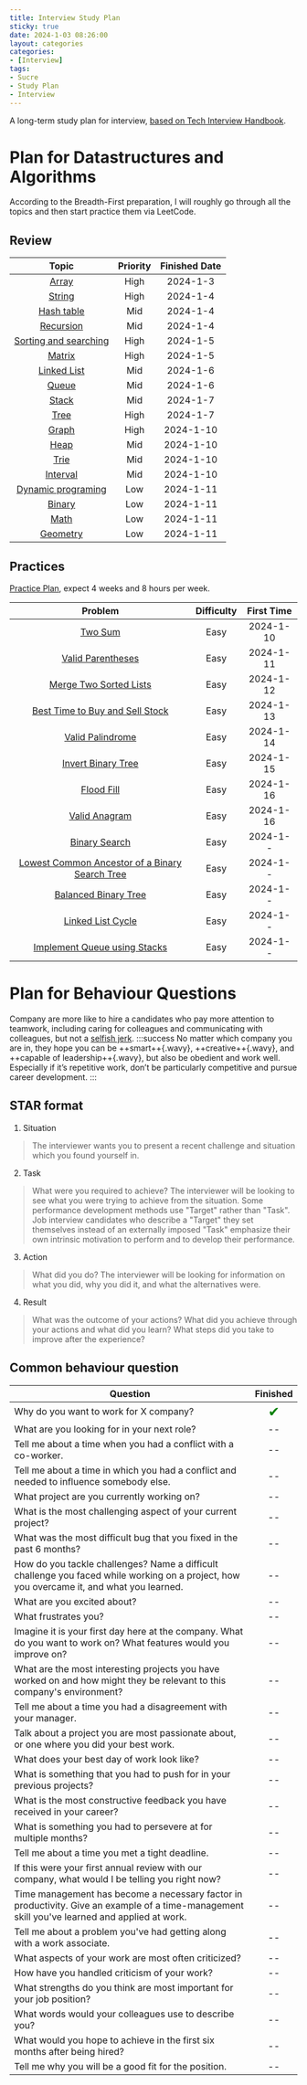 ```yaml
---
title: Interview Study Plan
sticky: true
date: 2024-1-03 08:26:00
layout: categories
categories:
- [Interview]
tags:
- Sucre
- Study Plan
- Interview
---
```



<!-- more -->

A long-term study plan for interview,  [based on Tech Interview Handbook](https://www.techinterviewhandbook.org/).


# Plan for Datastructures and Algorithms

According to the Breadth-First preparation, I will roughly go through all the topics and then start practice them via LeetCode.

## Review
| Topic | Priority | Finished Date |
| :-: | :-: | :-: |
| [Array](https://www.techinterviewhandbook.org/algorithms/array/) | High | 2024-1-3 |
| [String](https://www.techinterviewhandbook.org/algorithms/string/) | High | 2024-1-4 |
| [Hash table](https://www.techinterviewhandbook.org/algorithms/hash-table/) | Mid | 2024-1-4 |
| [Recursion](https://www.techinterviewhandbook.org/algorithms/recursion/) | Mid | 2024-1-4 |
| [Sorting and searching](https://www.techinterviewhandbook.org/algorithms/sorting-searching/) | High | 2024-1-5 |
| [Matrix](https://www.techinterviewhandbook.org/algorithms/matrix/) | High | 2024-1-5 |
| [Linked List](https://www.techinterviewhandbook.org/algorithms/linked-list/) | Mid | 2024-1-6 |
| [Queue](https://www.techinterviewhandbook.org/algorithms/queue/) | Mid | 2024-1-6 |
| [Stack](https://www.techinterviewhandbook.org/algorithms/stack/) | Mid | 2024-1-7 |
| [Tree](https://www.techinterviewhandbook.org/algorithms/tree/) | High | 2024-1-7 |
| [Graph](https://www.techinterviewhandbook.org/algorithms/graph/) | High | 2024-1-10 |
| [Heap](https://www.techinterviewhandbook.org/algorithms/heap/) | Mid | 2024-1-10 |
| [Trie](https://www.techinterviewhandbook.org/algorithms/trie/) | Mid | 2024-1-10 |
| [Interval](https://www.techinterviewhandbook.org/algorithms/interval/) | Mid | 2024-1-10 |
| [Dynamic programing](https://www.techinterviewhandbook.org/algorithms/dynamic-programming/) | Low | 2024-1-11 |
| [Binary](https://www.techinterviewhandbook.org/algorithms/binary/) | Low | 2024-1-11 |
| [Math](https://www.techinterviewhandbook.org/algorithms/math/) | Low | 2024-1-11 |
| [Geometry](https://www.techinterviewhandbook.org/algorithms/geometry/) | Low | 2024-1-11 |

## Practices
[Practice Plan](https://www.techinterviewhandbook.org/grind75), expect 4 weeks and 8 hours per week.


| Problem | Difficulty | First Time | 
| :-: | :-: | :-: |
| [Two Sum](https://leetcode.com/problems/two-sum/description/) | Easy | 2024-1-10 |
| [Valid Parentheses](https://leetcode.com/problems/valid-parentheses/description/) | Easy | 2024-1-11 |
| [Merge Two Sorted Lists](https://leetcode.com/problems/merge-two-sorted-lists/description/) | Easy | 2024-1-12 |
| [Best Time to Buy and Sell Stock](https://leetcode.com/problems/best-time-to-buy-and-sell-stock/description/) | Easy | 2024-1-13 |
| [Valid Palindrome](https://leetcode.com/problems/valid-palindrome/description/) | Easy | 2024-1-14 |
| [Invert Binary Tree](https://leetcode.com/problems/invert-binary-tree) | Easy | 2024-1-15 |
| [Flood Fill](https://leetcode.com/problems/flood-fill) | Easy | 2024-1-16 |
| [Valid Anagram](https://leetcode.com/problems/valid-anagram) | Easy | 2024-1-16 |
| [Binary Search](https://leetcode.com/problems/binary-search) | Easy | 2024-1-- |
| [Lowest Common Ancestor of a Binary Search Tree](https://leetcode.com/problems/lowest-common-ancestor-of-a-binary-search-tree) | Easy | 2024-1-- |
| [Balanced Binary Tree](https://leetcode.com/problems/balanced-binary-tree) | Easy | 2024-1-- |
| [Linked List Cycle](https://leetcode.com/problems/linked-list-cycle) | Easy | 2024-1-- |
| [Implement Queue using Stacks](https://leetcode.com/problems/implement-queue-using-stacks) | Easy | 2024-1-- |


# Plan for Behaviour Questions
Company are more like to hire a candidates who pay more attention to teamwork, including caring for colleagues and communicating with colleagues, but not a [selfish jerk](https://www.brendangregg.com/blog/2017-11-13/brilliant-jerks.html).
:::success
No matter which company you are in, they hope you can be ++smart++{.wavy}, ++creative++{.wavy}, and ++capable of leadership++{.wavy}, but also be obedient and work well. Especially if it’s repetitive work, don’t be particularly competitive and pursue career development.
:::

## STAR format
1. Situation
> The interviewer wants you to present a recent challenge and situation which you found yourself in.
2. Task
> What were you required to achieve? The interviewer will be looking to see what you were trying to achieve from the situation. Some performance development methods use "Target" rather than "Task". Job interview candidates who describe a "Target" they set themselves instead of an externally imposed "Task" emphasize their own intrinsic motivation to perform and to develop their performance.
3. Action
> What did you do? The interviewer will be looking for information on what you did, why you did it, and what the alternatives were.
4. Result
> What was the outcome of your actions? What did you achieve through your actions and what did you learn? What steps did you take to improve after the experience?


## Common behaviour question


| Question | Finished |
| - | :-: |
| Why do you want to work for X company? |<span style="color: green; font-size: 1.5em;">✔</span> |
| What are you looking for in your next role? |--|
| Tell me about a time when you had a conflict with a co-worker. | -- |
| Tell me about a time in which you had a conflict and needed to influence somebody else. | -- |
| What project are you currently working on? | -- |
| What is the most challenging aspect of your current project? | -- |
| What was the most difficult bug that you fixed in the past 6 months? | -- |
| How do you tackle challenges? Name a difficult challenge you faced while working on a project, how you overcame it, and what you learned. | -- |
| What are you excited about? | -- |
| What frustrates you? | -- |
| Imagine it is your first day here at the company. What do you want to work on? What features would you improve on? | -- |
| What are the most interesting projects you have worked on and how might they be relevant to this company's environment? | -- |
| Tell me about a time you had a disagreement with your manager. | -- |
| Talk about a project you are most passionate about, or one where you did your best work. | -- |
| What does your best day of work look like? | -- |
| What is something that you had to push for in your previous projects? | -- |
| What is the most constructive feedback you have received in your career? | -- |
| What is something you had to persevere at for multiple months? | -- |
| Tell me about a time you met a tight deadline. | -- |
| If this were your first annual review with our company, what would I be telling you right now? | -- |
| Time management has become a necessary factor in productivity. Give an example of a time-management skill you've learned and applied at work. | -- |
| Tell me about a problem you've had getting along with a work associate. | -- |
| What aspects of your work are most often criticized? | -- |
| How have you handled criticism of your work? | -- |
| What strengths do you think are most important for your job position? | -- |
| What words would your colleagues use to describe you? | -- |
| What would you hope to achieve in the first six months after being hired? | -- |
| Tell me why you will be a good fit for the position. | -- |

